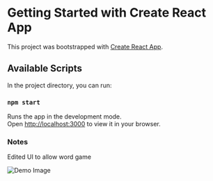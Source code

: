 # Getting Started with Create React App

This project was bootstrapped with [Create React App](https://github.com/facebook/create-react-app).

## Available Scripts

In the project directory, you can run:

### `npm start`

Runs the app in the development mode.\
Open [http://localhost:3000](http://localhost:3000) to view it in your browser.

### Notes
Edited UI to allow word game

![Demo Image]("https://github.com/dianasamuel/word_game/blob/master/wordGame.JPG?raw=true") 
